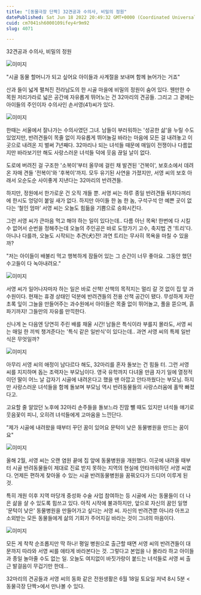 ```yaml
---
title: "[동물극장 단짝] 32견공과 수의사, 비밀의 정원"
datePublished: Sat Jun 18 2022 20:49:32 GMT+0000 (Coordinated Universal Time)
cuid: cm7041sh6000109ifey4r9m92
slug: 4071

---
```



32견공과 수의사, 비밀의 정원

![이미지](https://cdn.hashnode.com/res/hashnode/image/upload/v1739255873885/04de5bd0-6ed2-45d7-9bb1-e64a88f1c427.jpeg)

"시골 동물 할머니가 되고 싶어요 아이들과 사계절을 보내며 함께 늙어가는 거죠"

산과 들이 넓게 펼쳐진 전라남도의 한 시골 마을에 비밀의 정원이 숨어 있다. 웬만한 수목원 저리가라로 넓은 공간에 자유롭게 뛰어노는 건 32마리의 견공들. 그리고 그 곁에는 아이들의 주인이자 수의사인 손서영(41)씨가 있다.

![이미지](https://cdn.hashnode.com/res/hashnode/image/upload/v1739255876483/2b0f7564-69a4-45fe-8d44-092d7d5b3dd6.jpeg)

한때는 서울에서 잘나가는 수의사였던 그녀. 남들이 부러워하는 '성공한 삶'을 누릴 수도 있었지만, 반려견들이 목줄 없이 자유롭게 뛰어놀길 바라는 마음에 모든 걸 내려놓고 이곳으로 내려온 지 벌써 7년째다. 32마리나 되는 녀석들 때문에 매일이 전쟁이나 다름없지만 바라보기만 해도 사랑스러운 녀석들 덕에 웃음 끊일 날이 없다.

도로에 버려진 걸 구조한 '소복이'부터 올무에 걸린 채 발견된 '건복이', 보호소에서 데려온 자매 견들 '전복이'와 '후복이'까지. 모두 유기된 사연을 가졌지만, 서영 씨의 보호 아래서 오순도순 사이좋게 지낸다는 32마리의 반려견들.

하지만, 정원에서 한가로운 건 오직 개들 뿐. 서영 씨는 하루 종일 반려견들 뒤치다꺼리에 한시도 엉덩이 붙일 새가 없다. 하지만 아이들 한 놈 한 놈, 구석구석 안 예쁜 곳이 없다는 ‘철인 엄마’ 서영 씨는 오늘도 힘듦을 기쁨으로 승화시킨다.

그런 서영 씨가 큰마음 먹고 해야 하는 일이 있다는데.. 다름 아닌 목욕! 한번에 다 시킬 수 없어서 순번을 정해주는데 오늘의 주인공은 바로 도망가기 고수, 축지법 견 '트리'다. 아니나 다를까, 오늘도 시작되는 추견(犬)전! 과연 트리는 무사히 목욕을 마칠 수 있을까?

"저는 아이들이 배불리 먹고 행복하게 잠들어 있는 그 순간이 너무 좋아요. 그동안 했던 수고들이 다 녹아내려요."

![이미지](https://cdn.hashnode.com/res/hashnode/image/upload/v1739255878907/98b34c6e-b836-4eb6-90d5-551a0ef640a4.jpeg)

서영 씨가 일어나자마자 하는 일은 바로 산책! 산책의 목적지는 멀리 갈 것 없이 집 앞 과수원이다. 현재는 휴경 상태인 덕분에 반려견들의 전용 산책 공간이 됐다. 무성하게 자란 초록 잎이 그늘을 만들어주는 과수원에서 아이들은 목줄 없이 뛰어놀고, 풀을 뜯으며, 흙 파기까지! 그들만의 자유를 만끽한다.

신나게 논 다음엔 당연히 주린 배를 채울 시간! 남들은 특식이라 부를지 몰라도, 서영 씨는 매일 한 끼씩 챙겨준다는 '특식 같은 일반식'이 있다는데.. 과연 서영 씨의 특제 일반식은 무엇일까?

![이미지](https://cdn.hashnode.com/res/hashnode/image/upload/v1739255881570/c07cf061-52e3-47e9-801b-dd76d20ba142.jpeg)

아무리 서영 씨의 애정이 남다르다 해도, 32마리를 혼자 돌보는 건 힘들 터. 그런 서영 씨를 지지하며 돕는 조력자는 부모님이다. 영국 유학까지 다녀올 만큼 자기 일에 열정적이던 딸이 어느 날 갑자기 시골에 내려온다고 했을 땐 아깝고 안타까웠다는 부모님. 하지만 사랑스러운 녀석들을 함께 돌보며 부모님 역시 반려동물들의 사랑스러움에 홀딱 빠졌다고.

고요할 줄 알았던 노후에 32마리 손주들을 돌보느라 진땀 뺄 때도 있지만 녀석들 얘기로 웃음꽃이 피니, 오히려 녀석들에게 고마움을 느낀단다.

"제가 시골에 내려왔을 때부터 꾸던 꿈이 있어요 문턱이 낮은 동물병원을 만드는 꿈이요"

![이미지](https://cdn.hashnode.com/res/hashnode/image/upload/v1739255884026/e131f68c-51d6-499d-b1ea-374f273c11b8.jpeg)

올해 2월, 서영 씨는 오랜 염원 끝에 집 앞에 동물병원을 개원했다. 이곳에 내려올 때부터 시골 반려동물들이 제대로 진료 받지 못하는 지역의 현실에 안타까워하던 서영 씨였다. 언제든 편하게 찾아올 수 있는 시골 반려동물병원을 꿈꿔오다가 드디어 이루게 된 것.

특히 개원 이후 지역 마당개 중성화 수술 사업 참여하는 등 시골에 사는 동물들이 더 나은 삶을 살 수 있도록 힘쓰고 있다. 아직 시작에 불과하지만, 앞으로 자신의 꿈인 일명 '문턱이 낮은' 동물병원을 만들어가고 싶다는 서영 씨. 자신의 반려견뿐 아니라 아프고 소외받는 모든 동물들에게 삶의 기회가 주어지길 바라는 것이 그녀의 마음이다.

![이미지](https://cdn.hashnode.com/res/hashnode/image/upload/v1739255886429/cfd99ab5-0e4d-4491-9363-d9727e7322df.jpeg)

모든 게 착착 순조롭지만 딱 하나! 평일 병원으로 출근할 때면 서영 씨의 반려견들이 대문까지 따라와 서영 씨를 애타게 바라본다는 것. 그렇다고 본업을 나 몰라라 하고 아이들과 종일 놀아줄 수도 없는 일. 오늘도 여지없이 바짓가랑이 붙드는 녀석들로 서영 씨 출근 발걸음이 무겁기만 한데...

32마리의 견공들과 서영 씨의 동화 같은 전원생활은 6월 18일 토요일 저녁 8시 5분 <동물극장 단짝>에서 만나볼 수 있다.